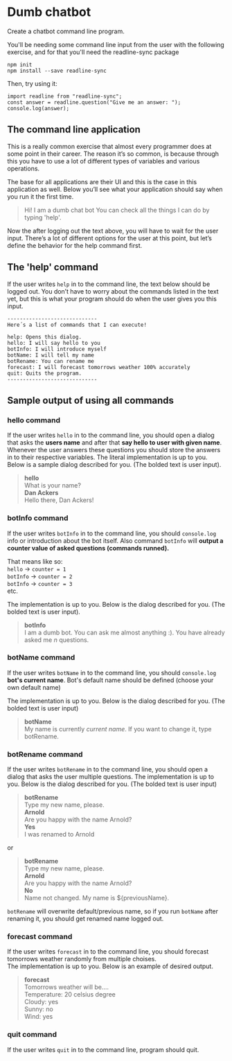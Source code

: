 # Dumb chatbot

Create a chatbot command line program.

You'll be needing some command line input from the user with the following exercise, and for that you'll need the readline-sync package

    npm init
    npm install --save readline-sync

Then, try using it:

    import readline from "readline-sync";
    const answer = readline.question("Give me an answer: ");
    console.log(answer);


## The command line application
This is a really common exercise that almost every programmer does at some point in their career. The reason it’s so common, is because through this you have to use a lot of different types of variables and various operations.

The base for all applications are their UI and this is the case in this application as well. Below you’ll see what your application should say when you run it the first time.

>Hi! I am a dumb chat bot
>You can check all the things I can do by typing 'help'.

Now the after logging out the text above, you will have to wait for the user input. There’s a lot of different options for the user at this point, but let’s define the behavior for the help command first.


## The 'help' command
If the user writes ``help`` in to the command line, the text below should be logged out. You don’t have to worry about the commands listed in the text yet, but this is what your program should do when the user gives you this input. 

```
-----------------------------
Here´s a list of commands that I can execute! 

help: Opens this dialog.
hello: I will say hello to you
botInfo: I will introduce myself
botName: I will tell my name
botRename: You can rename me
forecast: I will forecast tomorrows weather 100% accurately
quit: Quits the program.
-----------------------------
```

## Sample output of using all commands

### hello command

If the user writes ``hello`` in to the command line, you should open a dialog that asks the **users name** and after that **say hello to user with given name**. Whenever the user answers these questions you should store the answers in to their respective variables. The literal implementation is up to you. Below is a sample dialog described for you. (The bolded text is user input).


>**hello**  
>What is your name?  
>**Dan Ackers**  
>Hello there, Dan Ackers!  


### botInfo command

If the user writes ``botInfo`` in to the command line, you should ``console.log`` info or introduction about the bot itself. Also command ``botInfo`` will **output a counter value of asked questions (commands runned).**

That means like so:  
``hello`` -> ``counter = 1``  
``botInfo`` -> ``counter = 2``  
``botInfo`` -> ``counter = 3``   
etc.  

The implementation is up to you. Below is the dialog described for you. (The bolded text is user input).

>**botInfo**  
>I am a dumb bot. You can ask me almost anything :). You have already asked me *n* questions.  

### botName command
If the user writes ``botName`` in to the command line, you should ``console.log`` **bot's current name**. Bot's default name should be defined (choose your own default name)

The implementation is up to you. Below is the dialog described for you. (The bolded text is user input)

>**botName**  
>My name is currently *current name*. If you want to change it, type botRename.


### botRename command
If the user writes ``botRename`` in to the command line, you should open a dialog that asks the user multiple questions. The implementation is up to you. Below is the dialog described for you. (The bolded text is user input)

>**botRename**  
>Type my new name, please.  
**Arnold**  
>Are you happy with the name Arnold?  
**Yes**  
>I was renamed to Arnold  

or

>**botRename**   
>Type my new name, please.  
**Arnold**  
>Are you happy with the name Arnold?  
**No**  
>Name not changed. My name is ${previousName}.  

``botRename`` will overwrite default/previous name, so if you run ``botName`` after renaming it, you should get renamed name logged out.

### forecast command
If the user writes ``forecast`` in to the command line, you should forecast tomorrows weather randomly from multiple choises.  
The implementation is up to you. Below is an example of desired output.


>**forecast**  
>Tomorrows weather will be....  
>Temperature: 20 celsius degree  
>Cloudy: yes  
>Sunny: no  
>Wind: yes  



### quit command
If the user writes ``quit`` in to the command line, program should quit.